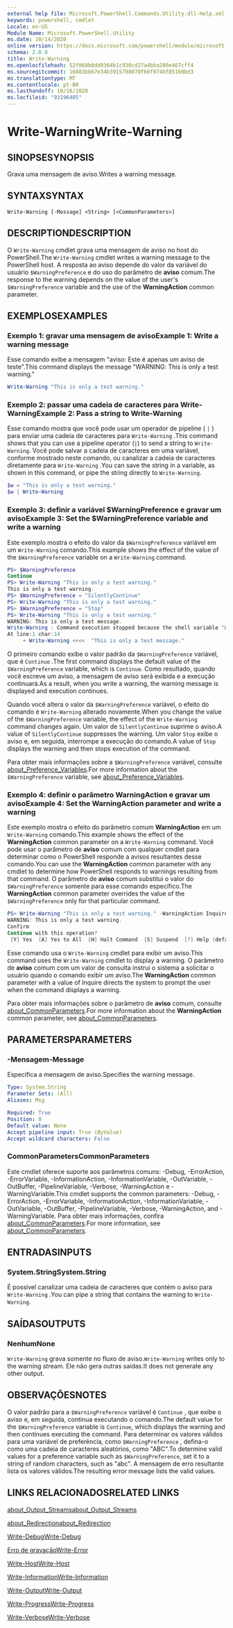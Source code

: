 ```yaml
---
external help file: Microsoft.PowerShell.Commands.Utility.dll-Help.xml
keywords: powershell, cmdlet
Locale: en-US
Module Name: Microsoft.PowerShell.Utility
ms.date: 10/14/2020
online version: https://docs.microsoft.com/powershell/module/microsoft.powershell.utility/write-warning?view=powershell-5.1&WT.mc_id=ps-gethelp
schema: 2.0.0
title: Write-Warning
ms.openlocfilehash: 52f060b0dd0364b1c930cd27a4bba280e467cff4
ms.sourcegitcommit: 16883bb67e34b3915798070f60f974bf85160bd3
ms.translationtype: MT
ms.contentlocale: pt-BR
ms.lasthandoff: 10/16/2020
ms.locfileid: "93196405"
---
```

# <span data-ttu-id="9fedf-103">Write-Warning</span><span class="sxs-lookup"><span data-stu-id="9fedf-103">Write-Warning</span></span>

## <span data-ttu-id="9fedf-104">SINOPSE</span><span class="sxs-lookup"><span data-stu-id="9fedf-104">SYNOPSIS</span></span>
<span data-ttu-id="9fedf-105">Grava uma mensagem de aviso.</span><span class="sxs-lookup"><span data-stu-id="9fedf-105">Writes a warning message.</span></span>

## <span data-ttu-id="9fedf-106">SYNTAX</span><span class="sxs-lookup"><span data-stu-id="9fedf-106">SYNTAX</span></span>

```
Write-Warning [-Message] <String> [<CommonParameters>]
```

## <span data-ttu-id="9fedf-107">DESCRIPTION</span><span class="sxs-lookup"><span data-stu-id="9fedf-107">DESCRIPTION</span></span>

<span data-ttu-id="9fedf-108">O `Write-Warning` cmdlet grava uma mensagem de aviso no host do PowerShell.</span><span class="sxs-lookup"><span data-stu-id="9fedf-108">The `Write-Warning` cmdlet writes a warning message to the PowerShell host.</span></span> <span data-ttu-id="9fedf-109">A resposta ao aviso depende do valor da variável do usuário `$WarningPreference` e do uso do parâmetro de **aviso** comum.</span><span class="sxs-lookup"><span data-stu-id="9fedf-109">The response to the warning depends on the value of the user's `$WarningPreference` variable and the use of the **WarningAction** common parameter.</span></span>

## <span data-ttu-id="9fedf-110">EXEMPLOS</span><span class="sxs-lookup"><span data-stu-id="9fedf-110">EXAMPLES</span></span>

### <span data-ttu-id="9fedf-111">Exemplo 1: gravar uma mensagem de aviso</span><span class="sxs-lookup"><span data-stu-id="9fedf-111">Example 1: Write a warning message</span></span>

<span data-ttu-id="9fedf-112">Esse comando exibe a mensagem "aviso: Este é apenas um aviso de teste".</span><span class="sxs-lookup"><span data-stu-id="9fedf-112">This command displays the message "WARNING: This is only a test warning."</span></span>

```powershell
Write-Warning "This is only a test warning."
```

### <span data-ttu-id="9fedf-113">Exemplo 2: passar uma cadeia de caracteres para Write-Warning</span><span class="sxs-lookup"><span data-stu-id="9fedf-113">Example 2: Pass a string to Write-Warning</span></span>

<span data-ttu-id="9fedf-114">Esse comando mostra que você pode usar um operador de pipeline ( `|` ) para enviar uma cadeia de caracteres para `Write-Warning` .</span><span class="sxs-lookup"><span data-stu-id="9fedf-114">This command shows that you can use a pipeline operator (`|`) to send a string to `Write-Warning`.</span></span>
<span data-ttu-id="9fedf-115">Você pode salvar a cadeia de caracteres em uma variável, conforme mostrado neste comando, ou canalizar a cadeia de caracteres diretamente para `Write-Warning` .</span><span class="sxs-lookup"><span data-stu-id="9fedf-115">You can save the string in a variable, as shown in this command, or pipe the string directly to `Write-Warning`.</span></span>

```powershell
$w = "This is only a test warning."
$w | Write-Warning
```

### <span data-ttu-id="9fedf-116">Exemplo 3: definir a variável $WarningPreference e gravar um aviso</span><span class="sxs-lookup"><span data-stu-id="9fedf-116">Example 3: Set the $WarningPreference variable and write a warning</span></span>

<span data-ttu-id="9fedf-117">Este exemplo mostra o efeito do valor da `$WarningPreference` variável em um `Write-Warning` comando.</span><span class="sxs-lookup"><span data-stu-id="9fedf-117">This example shows the effect of the value of the `$WarningPreference` variable on a `Write-Warning` command.</span></span>

```powershell
PS> $WarningPreference
Continue
PS> Write-Warning "This is only a test warning."
This is only a test warning.
PS> $WarningPreference = "SilentlyContinue"
PS> Write-Warning "This is only a test warning."
PS> $WarningPreference = "Stop"
PS> Write-Warning "This is only a test warning."
WARNING: This is only a test message.
Write-Warning : Command execution stopped because the shell variable "WarningPreference" is set to Stop.
At line:1 char:14
     + Write-Warning <<<<  "This is only a test message."
```

<span data-ttu-id="9fedf-118">O primeiro comando exibe o valor padrão da `$WarningPreference` variável, que é `Continue` .</span><span class="sxs-lookup"><span data-stu-id="9fedf-118">The first command displays the default value of the `$WarningPreference` variable, which is `Continue`.</span></span> <span data-ttu-id="9fedf-119">Como resultado, quando você escreve um aviso, a mensagem de aviso será exibida e a execução continuará.</span><span class="sxs-lookup"><span data-stu-id="9fedf-119">As a result, when you write a warning, the warning message is displayed and execution continues.</span></span>

<span data-ttu-id="9fedf-120">Quando você altera o valor da `$WarningPreference` variável, o efeito do comando é `Write-Warning` alterado novamente.</span><span class="sxs-lookup"><span data-stu-id="9fedf-120">When you change the value of the `$WarningPreference` variable, the effect of the `Write-Warning` command changes again.</span></span> <span data-ttu-id="9fedf-121">Um valor de `SilentlyContinue` suprime o aviso.</span><span class="sxs-lookup"><span data-stu-id="9fedf-121">A value of `SilentlyContinue` suppresses the warning.</span></span> <span data-ttu-id="9fedf-122">Um valor `Stop` exibe o aviso e, em seguida, interrompe a execução do comando.</span><span class="sxs-lookup"><span data-stu-id="9fedf-122">A value of `Stop` displays the warning and then stops execution of the command.</span></span>

<span data-ttu-id="9fedf-123">Para obter mais informações sobre a `$WarningPreference` variável, consulte [about_Preference_Variables](../Microsoft.Powershell.Core/About/about_Preference_Variables.md).</span><span class="sxs-lookup"><span data-stu-id="9fedf-123">For more information about the `$WarningPreference` variable, see [about_Preference_Variables](../Microsoft.Powershell.Core/About/about_Preference_Variables.md).</span></span>

### <span data-ttu-id="9fedf-124">Exemplo 4: definir o parâmetro WarningAction e gravar um aviso</span><span class="sxs-lookup"><span data-stu-id="9fedf-124">Example 4: Set the WarningAction parameter and write a warning</span></span>

<span data-ttu-id="9fedf-125">Este exemplo mostra o efeito do parâmetro comum **WarningAction** em um `Write-Warning` comando.</span><span class="sxs-lookup"><span data-stu-id="9fedf-125">This example shows the effect of the **WarningAction** common parameter on a `Write-Warning` command.</span></span> <span data-ttu-id="9fedf-126">Você pode usar o parâmetro de **aviso** comum com qualquer cmdlet para determinar como o PowerShell responde a avisos resultantes desse comando.</span><span class="sxs-lookup"><span data-stu-id="9fedf-126">You can use the **WarningAction** common parameter with any cmdlet to determine how PowerShell responds to warnings resulting from that command.</span></span> <span data-ttu-id="9fedf-127">O parâmetro de **aviso** comum substitui o valor do `$WarningPreference` somente para esse comando específico.</span><span class="sxs-lookup"><span data-stu-id="9fedf-127">The **WarningAction** common parameter overrides the value of the `$WarningPreference` only for that particular command.</span></span>

```powershell
PS> Write-Warning "This is only a test warning." -WarningAction Inquire
WARNING: This is only a test warning.
Confirm
Continue with this operation?
 [Y] Yes  [A] Yes to All  [H] Halt Command  [S] Suspend  [?] Help (default is "Y"):
```

<span data-ttu-id="9fedf-128">Esse comando usa o `Write-Warning` cmdlet para exibir um aviso.</span><span class="sxs-lookup"><span data-stu-id="9fedf-128">This command uses the `Write-Warning` cmdlet to display a warning.</span></span> <span data-ttu-id="9fedf-129">O parâmetro de **aviso** comum com um valor de consulta instrui o sistema a solicitar o usuário quando o comando exibir um aviso.</span><span class="sxs-lookup"><span data-stu-id="9fedf-129">The **WarningAction** common parameter with a value of Inquire directs the system to prompt the user when the command displays a warning.</span></span>

<span data-ttu-id="9fedf-130">Para obter mais informações sobre o parâmetro de **aviso** comum, consulte [about_CommonParameters](../Microsoft.Powershell.Core/About/about_CommonParameters.md).</span><span class="sxs-lookup"><span data-stu-id="9fedf-130">For more information about the **WarningAction** common parameter, see [about_CommonParameters](../Microsoft.Powershell.Core/About/about_CommonParameters.md).</span></span>

## <span data-ttu-id="9fedf-131">PARAMETERS</span><span class="sxs-lookup"><span data-stu-id="9fedf-131">PARAMETERS</span></span>

### <span data-ttu-id="9fedf-132">-Mensagem</span><span class="sxs-lookup"><span data-stu-id="9fedf-132">-Message</span></span>
<span data-ttu-id="9fedf-133">Especifica a mensagem de aviso.</span><span class="sxs-lookup"><span data-stu-id="9fedf-133">Specifies the warning message.</span></span>

```yaml
Type: System.String
Parameter Sets: (All)
Aliases: Msg

Required: True
Position: 0
Default value: None
Accept pipeline input: True (ByValue)
Accept wildcard characters: False
```

### <span data-ttu-id="9fedf-134">CommonParameters</span><span class="sxs-lookup"><span data-stu-id="9fedf-134">CommonParameters</span></span>

<span data-ttu-id="9fedf-135">Este cmdlet oferece suporte aos parâmetros comuns: -Debug, -ErrorAction, -ErrorVariable, -InformationAction, -InformationVariable, -OutVariable, -OutBuffer, -PipelineVariable, -Verbose, -WarningAction e -WarningVariable.</span><span class="sxs-lookup"><span data-stu-id="9fedf-135">This cmdlet supports the common parameters: -Debug, -ErrorAction, -ErrorVariable, -InformationAction, -InformationVariable, -OutVariable, -OutBuffer, -PipelineVariable, -Verbose, -WarningAction, and -WarningVariable.</span></span> <span data-ttu-id="9fedf-136">Para obter mais informações, confira [about_CommonParameters](https://go.microsoft.com/fwlink/?LinkID=113216).</span><span class="sxs-lookup"><span data-stu-id="9fedf-136">For more information, see [about_CommonParameters](https://go.microsoft.com/fwlink/?LinkID=113216).</span></span>

## <span data-ttu-id="9fedf-137">ENTRADAS</span><span class="sxs-lookup"><span data-stu-id="9fedf-137">INPUTS</span></span>

### <span data-ttu-id="9fedf-138">System.String</span><span class="sxs-lookup"><span data-stu-id="9fedf-138">System.String</span></span>

<span data-ttu-id="9fedf-139">É possível canalizar uma cadeia de caracteres que contém o aviso para `Write-Warning` .</span><span class="sxs-lookup"><span data-stu-id="9fedf-139">You can pipe a string that contains the warning to `Write-Warning`.</span></span>

## <span data-ttu-id="9fedf-140">SAÍDAS</span><span class="sxs-lookup"><span data-stu-id="9fedf-140">OUTPUTS</span></span>

### <span data-ttu-id="9fedf-141">Nenhum</span><span class="sxs-lookup"><span data-stu-id="9fedf-141">None</span></span>

<span data-ttu-id="9fedf-142">`Write-Warning` grava somente no fluxo de aviso.</span><span class="sxs-lookup"><span data-stu-id="9fedf-142">`Write-Warning` writes only to the warning stream.</span></span> <span data-ttu-id="9fedf-143">Ele não gera outras saídas.</span><span class="sxs-lookup"><span data-stu-id="9fedf-143">It does not generate any other output.</span></span>

## <span data-ttu-id="9fedf-144">OBSERVAÇÕES</span><span class="sxs-lookup"><span data-stu-id="9fedf-144">NOTES</span></span>

<span data-ttu-id="9fedf-145">O valor padrão para a `$WarningPreference` variável é `Continue` , que exibe o aviso e, em seguida, continua executando o comando.</span><span class="sxs-lookup"><span data-stu-id="9fedf-145">The default value for the `$WarningPreference` variable is `Continue`, which displays the warning and then continues executing the command.</span></span> <span data-ttu-id="9fedf-146">Para determinar os valores válidos para uma variável de preferência, como `$WarningPreference` , defina-o como uma cadeia de caracteres aleatórios, como "ABC".</span><span class="sxs-lookup"><span data-stu-id="9fedf-146">To determine valid values for a preference variable such as `$WarningPreference`, set it to a string of random characters, such as "abc".</span></span> <span data-ttu-id="9fedf-147">A mensagem de erro resultante lista os valores válidos.</span><span class="sxs-lookup"><span data-stu-id="9fedf-147">The resulting error message lists the valid values.</span></span>

## <span data-ttu-id="9fedf-148">LINKS RELACIONADOS</span><span class="sxs-lookup"><span data-stu-id="9fedf-148">RELATED LINKS</span></span>

[<span data-ttu-id="9fedf-149">about_Output_Streams</span><span class="sxs-lookup"><span data-stu-id="9fedf-149">about_Output_Streams</span></span>](../Microsoft.PowerShell.Core/About/about_Output_Streams.md)

[<span data-ttu-id="9fedf-150">about_Redirection</span><span class="sxs-lookup"><span data-stu-id="9fedf-150">about_Redirection</span></span>](../Microsoft.PowerShell.Core/About/about_Redirection.md)

[<span data-ttu-id="9fedf-151">Write-Debug</span><span class="sxs-lookup"><span data-stu-id="9fedf-151">Write-Debug</span></span>](Write-Debug.md)

[<span data-ttu-id="9fedf-152">Erro de gravação</span><span class="sxs-lookup"><span data-stu-id="9fedf-152">Write-Error</span></span>](Write-Error.md)

[<span data-ttu-id="9fedf-153">Write-Host</span><span class="sxs-lookup"><span data-stu-id="9fedf-153">Write-Host</span></span>](Write-Host.md)

[<span data-ttu-id="9fedf-154">Write-Information</span><span class="sxs-lookup"><span data-stu-id="9fedf-154">Write-Information</span></span>](Write-Information.md)

[<span data-ttu-id="9fedf-155">Write-Output</span><span class="sxs-lookup"><span data-stu-id="9fedf-155">Write-Output</span></span>](Write-Output.md)

[<span data-ttu-id="9fedf-156">Write-Progress</span><span class="sxs-lookup"><span data-stu-id="9fedf-156">Write-Progress</span></span>](Write-Progress.md)

[<span data-ttu-id="9fedf-157">Write-Verbose</span><span class="sxs-lookup"><span data-stu-id="9fedf-157">Write-Verbose</span></span>](Write-Verbose.md)
